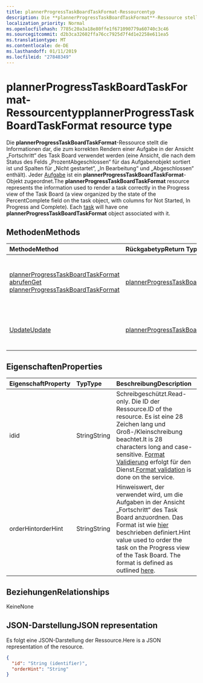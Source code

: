```yaml
---
title: plannerProgressTaskBoardTaskFormat-Ressourcentyp
description: Die **plannerProgressTaskBoardTaskFormat**-Ressource stellt die Informationen dar, die zum korrekten Rendern einer Aufgabe in der Ansicht „Fortschritt“ des Task Board verwendet werden (eine Ansicht, die nach dem Status des Felds „ProzentAbgeschlossen“ für das Aufgabenobjekt sortiert ist und Spalten für „Nicht gestartet“, „In Bearbeitung“ und „Abgeschlossen“ enthält). Jeder Aufgabe ist ein **plannerProgressTaskBoardTaskFormat**-Objekt zugeordnet.
localization_priority: Normal
ms.openlocfilehash: 7785c20a3a18e80ffe1f671090779a60740c3c46
ms.sourcegitcommit: d2b3ca32602ffa76cc7925d7f4d1e2258e611ea5
ms.translationtype: MT
ms.contentlocale: de-DE
ms.lasthandoff: 01/11/2019
ms.locfileid: "27848349"
---
```

# <a name="plannerprogresstaskboardtaskformat-resource-type"></a><span data-ttu-id="39c8d-104">plannerProgressTaskBoardTaskFormat-Ressourcentyp</span><span class="sxs-lookup"><span data-stu-id="39c8d-104">plannerProgressTaskBoardTaskFormat resource type</span></span>

<span data-ttu-id="39c8d-p102">Die **plannerProgressTaskBoardTaskFormat**-Ressource stellt die Informationen dar, die zum korrekten Rendern einer Aufgabe in der Ansicht „Fortschritt“ des Task Board verwendet werden (eine Ansicht, die nach dem Status des Felds „ProzentAbgeschlossen“ für das Aufgabenobjekt sortiert ist und Spalten für „Nicht gestartet“, „In Bearbeitung“ und „Abgeschlossen“ enthält). Jeder [Aufgabe](plannertask.md) ist ein **plannerProgressTaskBoardTaskFormat**-Objekt zugeordnet.</span><span class="sxs-lookup"><span data-stu-id="39c8d-p102">The **plannerProgressTaskBoardTaskFormat** resource represents the information used to render a task correctly in the Progress view of the Task Board (a view organized by the state of the PercentComplete field on the task object, with columns for Not Started, In Progress and Complete). Each [task](plannertask.md) will have one **plannerProgressTaskBoardTaskFormat** object associated with it.</span></span>


## <a name="methods"></a><span data-ttu-id="39c8d-107">Methoden</span><span class="sxs-lookup"><span data-stu-id="39c8d-107">Methods</span></span>

| <span data-ttu-id="39c8d-108">Methode</span><span class="sxs-lookup"><span data-stu-id="39c8d-108">Method</span></span>           | <span data-ttu-id="39c8d-109">Rückgabetyp</span><span class="sxs-lookup"><span data-stu-id="39c8d-109">Return Type</span></span>    |<span data-ttu-id="39c8d-110">Beschreibung</span><span class="sxs-lookup"><span data-stu-id="39c8d-110">Description</span></span>|
|:---------------|:--------|:----------|
|[<span data-ttu-id="39c8d-111">plannerProgressTaskBoardTaskFormat abrufen</span><span class="sxs-lookup"><span data-stu-id="39c8d-111">Get plannerProgressTaskBoardTaskFormat</span></span>](../api/plannerprogresstaskboardtaskformat-get.md) | [<span data-ttu-id="39c8d-112">plannerProgressTaskBoardTaskFormat</span><span class="sxs-lookup"><span data-stu-id="39c8d-112">plannerProgressTaskBoardTaskFormat</span></span>](plannerprogresstaskboardtaskformat.md) |<span data-ttu-id="39c8d-113">Dient zum Lesen der Eigenschaften und Beziehungen eines **plannerProgressTaskBoardTaskFormat**-Objekts.</span><span class="sxs-lookup"><span data-stu-id="39c8d-113">Read properties and relationships of **plannerProgressTaskBoardTaskFormat** object.</span></span>|
|[<span data-ttu-id="39c8d-114">Update</span><span class="sxs-lookup"><span data-stu-id="39c8d-114">Update</span></span>](../api/plannerprogresstaskboardtaskformat-update.md) | [<span data-ttu-id="39c8d-115">plannerProgressTaskBoardTaskFormat</span><span class="sxs-lookup"><span data-stu-id="39c8d-115">plannerProgressTaskBoardTaskFormat</span></span>](plannerprogresstaskboardtaskformat.md)    |<span data-ttu-id="39c8d-116">Dient zum Aktualisieren des **plannerProgressTaskBoardTaskFormat**-Objekts.</span><span class="sxs-lookup"><span data-stu-id="39c8d-116">Update **plannerProgressTaskBoardTaskFormat** object.</span></span> |

## <a name="properties"></a><span data-ttu-id="39c8d-117">Eigenschaften</span><span class="sxs-lookup"><span data-stu-id="39c8d-117">Properties</span></span>
| <span data-ttu-id="39c8d-118">Eigenschaft</span><span class="sxs-lookup"><span data-stu-id="39c8d-118">Property</span></span>     | <span data-ttu-id="39c8d-119">Typ</span><span class="sxs-lookup"><span data-stu-id="39c8d-119">Type</span></span>   |<span data-ttu-id="39c8d-120">Beschreibung</span><span class="sxs-lookup"><span data-stu-id="39c8d-120">Description</span></span>|
|:---------------|:--------|:----------|
|<span data-ttu-id="39c8d-121">id</span><span class="sxs-lookup"><span data-stu-id="39c8d-121">id</span></span>|<span data-ttu-id="39c8d-122">String</span><span class="sxs-lookup"><span data-stu-id="39c8d-122">String</span></span>| <span data-ttu-id="39c8d-123">Schreibgeschützt.</span><span class="sxs-lookup"><span data-stu-id="39c8d-123">Read-only.</span></span> <span data-ttu-id="39c8d-124">Die ID der Ressource.</span><span class="sxs-lookup"><span data-stu-id="39c8d-124">ID of the resource.</span></span> <span data-ttu-id="39c8d-125">Es ist eine 28 Zeichen lang und Groß-/Kleinschreibung beachtet.</span><span class="sxs-lookup"><span data-stu-id="39c8d-125">It is 28 characters long and case-sensitive.</span></span> <span data-ttu-id="39c8d-126">[Format Validierung](planner-identifiers-disclaimer.md) erfolgt für den Dienst.</span><span class="sxs-lookup"><span data-stu-id="39c8d-126">[Format validation](planner-identifiers-disclaimer.md) is done on the service.</span></span>|
|<span data-ttu-id="39c8d-127">orderHint</span><span class="sxs-lookup"><span data-stu-id="39c8d-127">orderHint</span></span>|<span data-ttu-id="39c8d-128">String</span><span class="sxs-lookup"><span data-stu-id="39c8d-128">String</span></span>|<span data-ttu-id="39c8d-p104">Hinweiswert, der verwendet wird, um die Aufgaben in der Ansicht „Fortschritt“ des Task Board anzuordnen. Das Format ist wie [hier](planner-order-hint-format.md) beschrieben definiert.</span><span class="sxs-lookup"><span data-stu-id="39c8d-p104">Hint value used to order the task on the Progress view of the Task Board. The format is defined as outlined [here](planner-order-hint-format.md).</span></span>|

## <a name="relationships"></a><span data-ttu-id="39c8d-131">Beziehungen</span><span class="sxs-lookup"><span data-stu-id="39c8d-131">Relationships</span></span>
<span data-ttu-id="39c8d-132">Keine</span><span class="sxs-lookup"><span data-stu-id="39c8d-132">None</span></span>


## <a name="json-representation"></a><span data-ttu-id="39c8d-133">JSON-Darstellung</span><span class="sxs-lookup"><span data-stu-id="39c8d-133">JSON representation</span></span>
<span data-ttu-id="39c8d-134">Es folgt eine JSON-Darstellung der Ressource.</span><span class="sxs-lookup"><span data-stu-id="39c8d-134">Here is a JSON representation of the resource.</span></span>

<!--{
  "blockType": "resource",
  "optionalProperties": [],
  "baseType": "microsoft.graph.entity",
  "@odata.type": "microsoft.graph.plannerProgressTaskBoardTaskFormat"
}-->

```json
{
  "id": "String (identifier)",
  "orderHint": "String"
}

```

<!-- uuid: 8fcb5dbc-d5aa-4681-8e31-b001d5168d79
2015-10-25 14:57:30 UTC -->
<!-- {
  "type": "#page.annotation",
  "description": "plannerProgressTaskBoardTaskFormat resource",
  "keywords": "",
  "section": "documentation",
  "tocPath": ""
}-->
